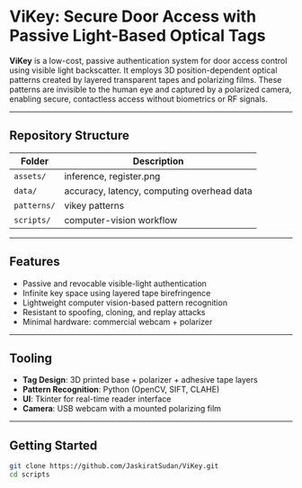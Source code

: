 # ViKey: Secure Door Access with Passive Light-Based Optical Tags
**ViKey** is a low-cost, passive authentication system for door access control using visible light backscatter. It employs 3D position-dependent optical patterns created by layered transparent tapes and polarizing films. These patterns are invisible to the human eye and captured by a polarized camera, enabling secure, contactless access without biometrics or RF signals.

---

## Repository Structure

| Folder                     | Description                     |
|---------------------------|---------------------------------|
| `assets/`            | inference, register.png |
| `data/`       | accuracy, latency, computing overhead data  |
| `patterns/` | vikey patterns  |
| `scripts/`          | computer-vision workflow    |

---

## Features

- Passive and revocable visible-light authentication
- Infinite key space using layered tape birefringence
- Lightweight computer vision-based pattern recognition
- Resistant to spoofing, cloning, and replay attacks
- Minimal hardware: commercial webcam + polarizer



---

## Tooling

- **Tag Design**: 3D printed base + polarizer + adhesive tape layers
- **Pattern Recognition**: Python (OpenCV, SIFT, CLAHE)
- **UI**: Tkinter for real-time reader interface
- **Camera**: USB webcam with a mounted polarizing film
---

## Getting Started

```bash
git clone https://github.com/JaskiratSudan/ViKey.git
cd scripts

